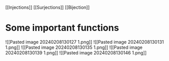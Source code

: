 [[Injections]]
[[Surjections]]
[[Bijection]]
# Some important functions
![[Pasted image 20240208130127 1.png]]
![[Pasted image 20240208130131 1.png]]
![[Pasted image 20240208130135 1.png]]
![[Pasted image 20240208130139 1.png]]
![[Pasted image 20240208130146 1.png]]

